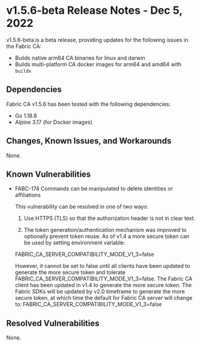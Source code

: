 v1.5.6-beta Release Notes - Dec 5, 2022
===================================

v1.5.6-beta is a beta release, providing updates for the following issues in the Fabric CA:

- Builds native arm64 CA binaries for linux and darwin
- Builds multi-platform CA docker images for arm64 and amd64 with `buildx`

Dependencies
------------

Fabric CA v1.5.6 has been tested with the following dependencies:
- Go 1.18.8
- Alpine 3.17 (for Docker images)

Changes, Known Issues, and Workarounds
--------------------------------------

None.

Known Vulnerabilities
---------------------
- FABC-174 Commands can be manipulated to delete identities or affiliations

  This vulnerability can be resolved in one of two ways:

    1) Use HTTPS (TLS) so that the authorization header is not in clear text.

    2) The token generation/authentication mechanism was improved to optionally prevent
       token reuse. As of v1.4 a more secure token can be used by setting environment variable:

  FABRIC_CA_SERVER_COMPATIBILITY_MODE_V1_3=false

  However, it cannot be set to false until all clients have
  been updated to generate the more secure token and tolerate
  FABRIC_CA_SERVER_COMPATIBILITY_MODE_V1_3=false.
  The Fabric CA client has been updated in v1.4 to generate the more secure token.
  The Fabric SDKs will be updated by v2.0 timeframe to generate the more secure token,
  at which time the default for Fabric CA server will change to:
  FABRIC_CA_SERVER_COMPATIBILITY_MODE_V1_3=false

Resolved Vulnerabilities
------------------------
None.

